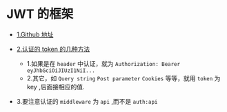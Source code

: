 # JWT 的框架

* [1.Github 地址](https://github.com/tymondesigns/jwt-auth)
* [2.认证的 token 的几种方法](http://jwt-auth.readthedocs.io/en/develop/quick-start/#authenticated-requests)
    * 1.如果是在 `header` 中认证，就为 `Authorization: Bearer eyJhbGciOiJIUzI1NiI...`
    * 2.其它，如 `Query string` `Post parameter` `Cookies` 等等，就用  `token` 为 key ,后面接相应的值.
    
* 3.要注意认证的 `middleware` 为 `api` ,而不是 `auth:api`




